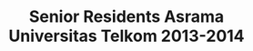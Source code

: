 ---
layout:   certificate
title:    "Senior Residents Asrama Universitas Telkom 2013-2014"
slug:     ormawa-seniorresidents
category: ormawa
issuer:   "Direktorat Pusat Pengembangan Karier Universitas Telkom"
---